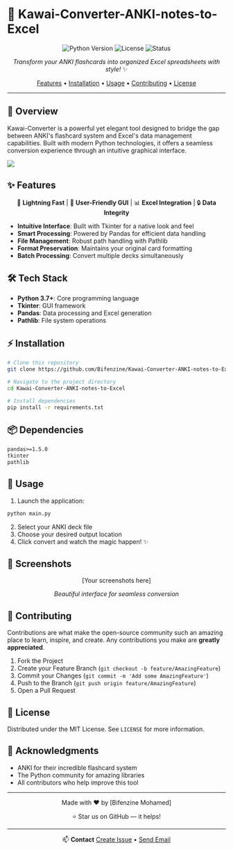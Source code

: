 

# 🎯 Kawai-Converter-ANKI-notes-to-Excel

<div align="center">

![Python Version](https://img.shields.io/badge/python-3.7%2B-blue.svg)
![License](https://img.shields.io/badge/license-MIT-green.svg)
![Status](https://img.shields.io/badge/status-active-success.svg)

*Transform your ANKI flashcards into organized Excel spreadsheets with style!* ✨

[Features](#features) • [Installation](#installation) • [Usage](#usage) • [Contributing](#contributing) • [License](#license)

</div>

---

## 🌟 Overview

Kawai-Converter is a powerful yet elegant tool designed to bridge the gap between ANKI's flashcard system and Excel's data management capabilities. Built with modern Python technologies, it offers a seamless conversion experience through an intuitive graphical interface.

![](images/kawaiconverter.PNG)

## ✨ Features

<div align="center">

🚀 **Lightning Fast** | 🎨 **User-Friendly GUI** | 📊 **Excel Integration** | 🔒 **Data Integrity**

</div>

- **Intuitive Interface**: Built with Tkinter for a native look and feel
- **Smart Processing**: Powered by Pandas for efficient data handling
- **File Management**: Robust path handling with Pathlib
- **Format Preservation**: Maintains your original card formatting
- **Batch Processing**: Convert multiple decks simultaneously

## 🛠️ Tech Stack

- **Python 3.7+**: Core programming language
- **Tkinter**: GUI framework
- **Pandas**: Data processing and Excel generation
- **Pathlib**: File system operations

## ⚡ Installation

```bash
# Clone this repository
git clone https://github.com/Bifenzine/Kawai-Converter-ANKI-notes-to-Excel.git

# Navigate to the project directory
cd Kawai-Converter-ANKI-notes-to-Excel

# Install dependencies
pip install -r requirements.txt
```

## 📦 Dependencies

```txt
pandas>=1.5.0
tkinter
pathlib
```

## 🚀 Usage

1. Launch the application:
```bash
python main.py
```

2. Select your ANKI deck file
3. Choose your desired output location
4. Click convert and watch the magic happen! ✨

## 📸 Screenshots

<div align="center">
[Your screenshots here]

*Beautiful interface for seamless conversion*
</div>

## 🤝 Contributing

Contributions are what make the open-source community such an amazing place to learn, inspire, and create. Any contributions you make are **greatly appreciated**.

1. Fork the Project
2. Create your Feature Branch (`git checkout -b feature/AmazingFeature`)
3. Commit your Changes (`git commit -m 'Add some AmazingFeature'`)
4. Push to the Branch (`git push origin feature/AmazingFeature`)
5. Open a Pull Request

## 📝 License

Distributed under the MIT License. See `LICENSE` for more information.

## 🎉 Acknowledgments

- ANKI for their incredible flashcard system
- The Python community for amazing libraries
- All contributors who help improve this tool

---

<div align="center">

Made with ❤️ by [Bifenzine Mohamed]

⭐ Star us on GitHub — it helps!

</div>

---

<div align="center">

📫 **Contact**
[Create Issue](https://github.com/Bifenzine/Kawai-Converter-ANKI-notes-to-Excel/issues) • [Send Email](bifenzinemohamed7@gmail.com)

</div>
